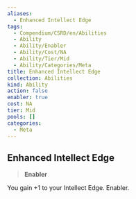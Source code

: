 ```yaml
---
aliases:
  - Enhanced Intellect Edge
tags:
  - Compendium/CSRD/en/Abilities
  - Ability
  - Ability/Enabler
  - Ability/Cost/NA
  - Ability/Tier/Mid
  - Ability/Categories/Meta
title: Enhanced Intellect Edge
collection: Abilities
kind: Ability
action: false
enabler: true
cost: NA
tier: Mid
pools: []
categories:
  - Meta
---
```

## Enhanced Intellect Edge  
>**Enabler**
  
You gain +1 to your Intellect Edge. Enabler.
